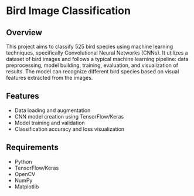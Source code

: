 
# Bird Image Classification

## Overview

This project aims to classify 525 bird species using machine learning techniques, specifically Convolutional Neural Networks (CNNs). It utilizes a dataset of bird images and follows a typical machine learning pipeline: data preprocessing, model building, training, evaluation, and visualization of results. The model can recognize different bird species based on visual features extracted from the images.

## Features
- Data loading and augmentation
- CNN model creation using TensorFlow/Keras
- Model training and validation
- Classification accuracy and loss visualization

## Requirements
- Python
- TensorFlow/Keras
- OpenCV
- NumPy
- Matplotlib
